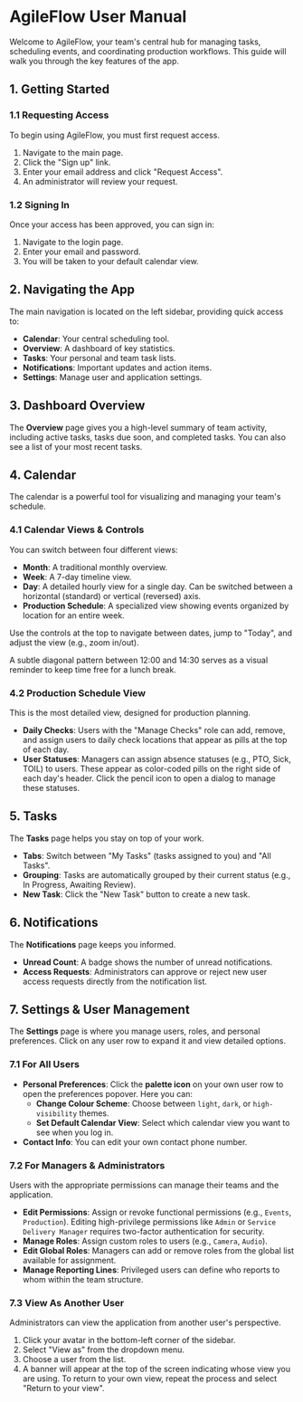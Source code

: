 # AgileFlow User Manual

Welcome to AgileFlow, your team's central hub for managing tasks, scheduling events, and coordinating production workflows. This guide will walk you through the key features of the app.

## 1. Getting Started

### 1.1 Requesting Access
To begin using AgileFlow, you must first request access.
1.  Navigate to the main page.
2.  Click the "Sign up" link.
3.  Enter your email address and click "Request Access".
4.  An administrator will review your request.

### 1.2 Signing In
Once your access has been approved, you can sign in:
1.  Navigate to the login page.
2.  Enter your email and password.
3.  You will be taken to your default calendar view.

## 2. Navigating the App

The main navigation is located on the left sidebar, providing quick access to:
- **Calendar**: Your central scheduling tool.
- **Overview**: A dashboard of key statistics.
- **Tasks**: Your personal and team task lists.
- **Notifications**: Important updates and action items.
- **Settings**: Manage user and application settings.

## 3. Dashboard Overview

The **Overview** page gives you a high-level summary of team activity, including active tasks, tasks due soon, and completed tasks. You can also see a list of your most recent tasks.

## 4. Calendar

The calendar is a powerful tool for visualizing and managing your team's schedule.

### 4.1 Calendar Views & Controls

You can switch between four different views:
- **Month**: A traditional monthly overview.
- **Week**: A 7-day timeline view.
- **Day**: A detailed hourly view for a single day. Can be switched between a horizontal (standard) or vertical (reversed) axis.
- **Production Schedule**: A specialized view showing events organized by location for an entire week.

Use the controls at the top to navigate between dates, jump to "Today", and adjust the view (e.g., zoom in/out).

A subtle diagonal pattern between 12:00 and 14:30 serves as a visual reminder to keep time free for a lunch break.

### 4.2 Production Schedule View

This is the most detailed view, designed for production planning.

- **Daily Checks**: Users with the "Manage Checks" role can add, remove, and assign users to daily check locations that appear as pills at the top of each day.
- **User Statuses**: Managers can assign absence statuses (e.g., PTO, Sick, TOIL) to users. These appear as color-coded pills on the right side of each day's header. Click the pencil icon to open a dialog to manage these statuses.

## 5. Tasks

The **Tasks** page helps you stay on top of your work.
- **Tabs**: Switch between "My Tasks" (tasks assigned to you) and "All Tasks".
- **Grouping**: Tasks are automatically grouped by their current status (e.g., In Progress, Awaiting Review).
- **New Task**: Click the "New Task" button to create a new task.

## 6. Notifications

The **Notifications** page keeps you informed.
- **Unread Count**: A badge shows the number of unread notifications.
- **Access Requests**: Administrators can approve or reject new user access requests directly from the notification list.

## 7. Settings & User Management

The **Settings** page is where you manage users, roles, and personal preferences. Click on any user row to expand it and view detailed options.

### 7.1 For All Users

- **Personal Preferences**: Click the **palette icon** on your own user row to open the preferences popover. Here you can:
    - **Change Colour Scheme**: Choose between `light`, `dark`, or `high-visibility` themes.
    - **Set Default Calendar View**: Select which calendar view you want to see when you log in.
- **Contact Info**: You can edit your own contact phone number.

### 7.2 For Managers & Administrators

Users with the appropriate permissions can manage their teams and the application.

- **Edit Permissions**: Assign or revoke functional permissions (e.g., `Events`, `Production`). Editing high-privilege permissions like `Admin` or `Service Delivery Manager` requires two-factor authentication for security.
- **Manage Roles**: Assign custom roles to users (e.g., `Camera`, `Audio`).
- **Edit Global Roles**: Managers can add or remove roles from the global list available for assignment.
- **Manage Reporting Lines**: Privileged users can define who reports to whom within the team structure.

### 7.3 View As Another User

Administrators can view the application from another user's perspective.
1.  Click your avatar in the bottom-left corner of the sidebar.
2.  Select "View as" from the dropdown menu.
3.  Choose a user from the list.
4.  A banner will appear at the top of the screen indicating whose view you are using. To return to your own view, repeat the process and select "Return to your view".